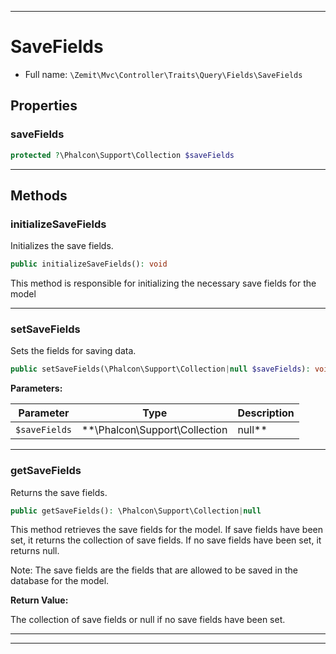 ***

# SaveFields





* Full name: `\Zemit\Mvc\Controller\Traits\Query\Fields\SaveFields`



## Properties


### saveFields



```php
protected ?\Phalcon\Support\Collection $saveFields
```






***

## Methods


### initializeSaveFields

Initializes the save fields.

```php
public initializeSaveFields(): void
```

This method is responsible for initializing the necessary save fields for the model










***

### setSaveFields

Sets the fields for saving data.

```php
public setSaveFields(\Phalcon\Support\Collection|null $saveFields): void
```








**Parameters:**

| Parameter | Type | Description |
|-----------|------|-------------|
| `$saveFields` | **\Phalcon\Support\Collection|null** | The array of save fields.<br />Pass null to allow saving all fields. |





***

### getSaveFields

Returns the save fields.

```php
public getSaveFields(): \Phalcon\Support\Collection|null
```

This method retrieves the save fields for the model.
If save fields have been set, it returns the collection of save fields.
If no save fields have been set, it returns null.

Note: The save fields are the fields that are allowed to be saved in the database for the model.







**Return Value:**

The collection of save fields or null if no save fields have been set.




***

***

